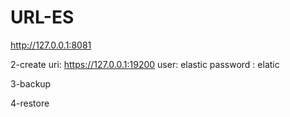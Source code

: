 # URL-ES
http://127.0.0.1:8081

2-create 
uri: https://127.0.0.1:19200
user: elastic
password : elatic

3-backup

4-restore